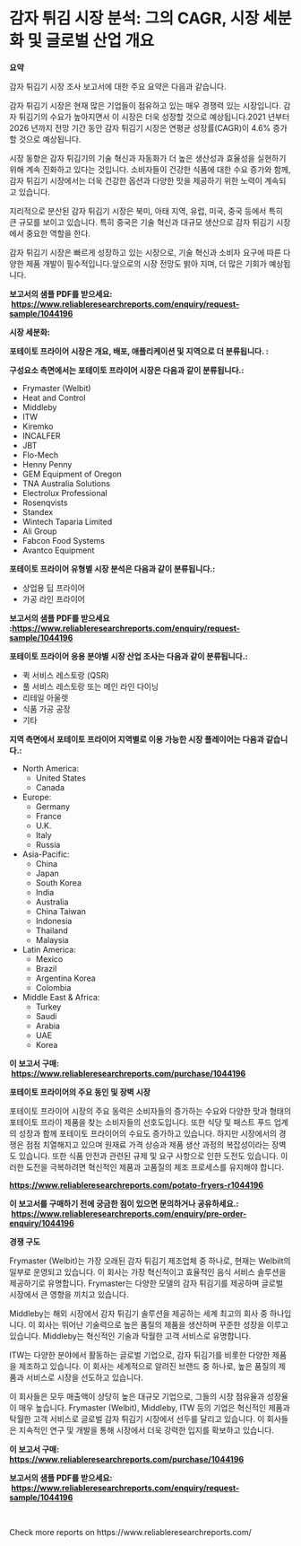 <p><h1>감자 튀김 시장 분석: 그의 CAGR, 시장 세분화 및 글로벌 산업 개요</h1></p><p><strong>요약</strong></p>
<p><p>감자 튀김기 시장 조사 보고서에 대한 주요 요약은 다음과 같습니다.</p><p>감자 튀김기 시장은 현재 많은 기업들이 점유하고 있는 매우 경쟁력 있는 시장입니다. 감자 튀김기의 수요가 높아지면서 이 시장은 더욱 성장할 것으로 예상됩니다.2021 년부터 2026 년까지 전망 기간 동안 감자 튀김기 시장은 연평균 성장률(CAGR)이 4.6% 증가할 것으로 예상됩니다.</p><p>시장 동향은 감자 튀김기의 기술 혁신과 자동화가 더 높은 생산성과 효율성을 실현하기 위해 계속 진화하고 있다는 것입니다. 소비자들이 건강한 식품에 대한 수요 증가와 함께, 감자 튀김기 시장에서는 더욱 건강한 옵션과 다양한 맛을 제공하기 위한 노력이 계속되고 있습니다.</p><p>지리적으로 분산된 감자 튀김기 시장은 북미, 아태 지역, 유럽, 미국, 중국 등에서 특히 큰 규모를 보이고 있습니다. 특히 중국은 기술 혁신과 대규모 생산으로 감자 튀김기 시장에서 중요한 역할을 한다.</p><p>감자 튀김기 시장은 빠르게 성장하고 있는 시장으로, 기술 혁신과 소비자 요구에 따른 다양한 제품 개발이 필수적입니다.앞으로의 시장 전망도 밝아 지며, 더 많은 기회가 예상됩니다.</p></p>
<p><strong>보고서의 샘플 PDF를 받으세요: &nbsp;<a href="https://www.reliableresearchreports.com/enquiry/request-sample/1044196">https://www.reliableresearchreports.com/enquiry/request-sample/1044196</a></strong></p>
<p><strong>시장 세분화:</strong></p>
<p><strong> 포테이토 프라이어 시장은 개요, 배포, 애플리케이션 및 지역으로 더 분류됩니다. :</strong></p>
<p><strong>구성요소 측면에서는 포테이토 프라이어 시장은 다음과 같이 분류됩니다.:</strong></p>
<p><ul><li>Frymaster (Welbit)</li><li>Heat and Control</li><li>Middleby</li><li>ITW</li><li>Kiremko</li><li>INCALFER</li><li>JBT</li><li>Flo-Mech</li><li>Henny Penny</li><li>GEM Equipment of Oregon</li><li>TNA Australia Solutions</li><li>Electrolux Professional</li><li>Rosenqvists</li><li>Standex</li><li>Wintech Taparia Limited</li><li>Ali Group</li><li>Fabcon Food Systems</li><li>Avantco Equipment</li></ul></p>
<p><strong> 포테이토 프라이어 유형별 시장 분석은 다음과 같이 분류됩니다.:</strong></p>
<p><ul><li>상업용 딥 프라이어</li><li>가공 라인 프라이어</li></ul></p>
<p><strong>보고서의 샘플 PDF를 받으세요 :<a href="https://www.reliableresearchreports.com/enquiry/request-sample/1044196">https://www.reliableresearchreports.com/enquiry/request-sample/1044196</a></strong></p>
<p><strong> 포테이토 프라이어 응용 분야별 시장 산업 조사는 다음과 같이 분류됩니다.:</strong></p>
<p><ul><li>퀵 서비스 레스토랑 (QSR)</li><li>풀 서비스 레스토랑 또는 메인 라인 다이닝</li><li>리테일 아울렛</li><li>식품 가공 공장</li><li>기타</li></ul></p>
<p><strong>지역 측면에서 포테이토 프라이어 지역별로 이용 가능한 시장 플레이어는 다음과 같습니다.:</strong></p>
<p><ul>
    <li>
        North America:
        <ul>
            <li>United States</li>
            <li>Canada</li>
        </ul>
    </li>
    <li>
        Europe:
        <ul>
            <li>Germany</li>
            <li>France</li>
            <li>U.K.</li>
            <li>Italy</li>
            <li>Russia</li>
        </ul>
    </li>
    <li>
        Asia-Pacific:
        <ul>
            <li>China</li>
            <li>Japan</li>
            <li>South Korea</li>
            <li>India</li>
            <li>Australia</li>
            <li>China Taiwan</li>
            <li>Indonesia</li>
            <li>Thailand</li>
            <li>Malaysia</li>
        </ul>
    </li>
    <li>
        Latin America:
        <ul>
            <li>Mexico</li>
            <li>Brazil</li>
            <li>Argentina Korea</li>
            <li>Colombia</li>
        </ul>
    </li>
    <li>
        Middle East & Africa:
        <ul>
            <li>Turkey</li>
            <li>Saudi</li>
            <li>Arabia</li>
            <li>UAE</li>
            <li>Korea</li>
        </ul>
    </li>
    </ul></p>
<p><strong>이 보고서 구매: &nbsp;<a href="https://www.reliableresearchreports.com/purchase/1044196">https://www.reliableresearchreports.com/purchase/1044196</a></strong></p>
<p><strong>포테이토 프라이어의 주요 동인 및 장벽 시장</strong></p>
<p><p>포테이토 프라이어 시장의 주요 동력은 소비자들의 증가하는 수요와 다양한 맛과 형태의 포테이토 프라이 제품을 찾는 소비자들의 선호도입니다. 또한 식당 및 패스트 푸드 업계의 성장과 함께 포테이토 프라이어의 수요도 증가하고 있습니다. 하지만 시장에서의 경쟁은 점점 치열해지고 있으며 원재료 가격 상승과 제품 생산 과정의 복잡성이라는 장벽도 있습니다. 또한 식품 안전과 관련된 규제 및 요구 사항으로 인한 도전도 있습니다. 이러한 도전을 극복하려면 혁신적인 제품과 고품질의 제조 프로세스를 유지해야 합니다.</p></p>
<p><strong><a href="https://www.reliableresearchreports.com/potato-fryers-r1044196">https://www.reliableresearchreports.com/potato-fryers-r1044196</a></strong></p>
<p><strong>이 보고서를 구매하기 전에 궁금한 점이 있으면 문의하거나 공유하세요.: &nbsp;<a href="https://www.reliableresearchreports.com/enquiry/pre-order-enquiry/1044196">https://www.reliableresearchreports.com/enquiry/pre-order-enquiry/1044196</a></strong></p>
<p><strong>경쟁 구도</strong></p>
<p><p>Frymaster (Welbit)는 가장 오래된 감자 튀김기 제조업체 중 하나로, 현재는 Welbilt의 일부로 운영되고 있습니다. 이 회사는 가장 혁신적이고 효율적인 음식 서비스 솔루션을 제공하기로 유명합니다. Frymaster는 다양한 모델의 감자 튀김기를 제공하며 글로벌 시장에서 큰 영향을 끼치고 있습니다.</p><p>Middleby는 해외 시장에서 감자 튀김기 솔루션을 제공하는 세계 최고의 회사 중 하나입니다. 이 회사는 뛰어난 기술력으로 높은 품질의 제품을 생산하며 꾸준한 성장을 이루고 있습니다. Middleby는 혁신적인 기술과 탁월한 고객 서비스로 유명합니다.</p><p>ITW는 다양한 분야에서 활동하는 글로벌 기업으로, 감자 튀김기를 비롯한 다양한 제품을 제조하고 있습니다. 이 회사는 세계적으로 알려진 브랜드 중 하나로, 높은 품질의 제품과 서비스로 시장을 선도하고 있습니다.</p><p>이 회사들은 모두 매출액이 상당히 높은 대규모 기업으로, 그들의 시장 점유율과 성장율이 매우 높습니다. Frymaster (Welbit), Middleby, ITW 등의 기업은 혁신적인 제품과 탁월한 고객 서비스로 글로벌 감자 튀김기 시장에서 선두를 달리고 있습니다. 이 회사들은 지속적인 연구 및 개발을 통해 시장에서 더욱 강력한 입지를 확보하고 있습니다.</p></p>
<p><strong>이 보고서 구매: &nbsp; <a href="https://www.reliableresearchreports.com/purchase/1044196">https://www.reliableresearchreports.com/purchase/1044196</a></strong></p>
<p><strong>보고서의 샘플 PDF를 받으세요: &nbsp;<a href="https://www.reliableresearchreports.com/enquiry/request-sample/1044196">https://www.reliableresearchreports.com/enquiry/request-sample/1044196</a></strong><strong></strong></p>
<p>&nbsp;</p>
<p>Check more reports on https://www.reliableresearchreports.com/</p>